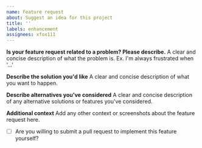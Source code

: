```yaml
---
name: Feature request
about: Suggest an idea for this project
title: ''
labels: enhancement
assignees: xfox111
---
```


**Is your feature request related to a problem? Please describe.**
A clear and concise description of what the problem is. Ex. I'm always frustrated when '...'

**Describe the solution you'd like**
A clear and concise description of what you want to happen.

**Describe alternatives you've considered**
A clear and concise description of any alternative solutions or features you've considered.

**Additional context**
Add any other context or screenshots about the feature request here.

- [ ] Are you willing to submit a pull request to implement this feature yourself?
